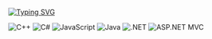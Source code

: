 [![Typing SVG](https://readme-typing-svg.demolab.com?font=Fira+Code&pause=1000&color=1B791A&multiline=true&repeat=false&width=540&height=60&lines=Hello%2C+I'm+Ivo+Sokoloski;A+student+of+Computer+Science+and+Engineering)](https://git.io/typing-svg)


<p float="left"> <img src="https://img.shields.io/badge/C++-00599C?style=for-the-badge&logo=c%2b%2b&logoColor=white" alt="C++" /> <img src="https://img.shields.io/badge/C%23-239120?style=for-the-badge&logo=c-sharp&logoColor=white" alt="C#" /> <img src="https://img.shields.io/badge/JavaScript-F7DF1E?style=for-the-badge&logo=javascript&logoColor=black" alt="JavaScript" /> <img src="https://img.shields.io/badge/Java-007396?style=for-the-badge&logo=java&logoColor=white" alt="Java" /> <img src="https://img.shields.io/badge/.NET-512BD4?style=for-the-badge&logo=dotnet&logoColor=white" alt=".NET" /> <img src="https://img.shields.io/badge/ASP.NET_MVC-512BD4?style=for-the-badge&logo=dotnet&logoColor=white" alt="ASP.NET MVC" /> </p>
